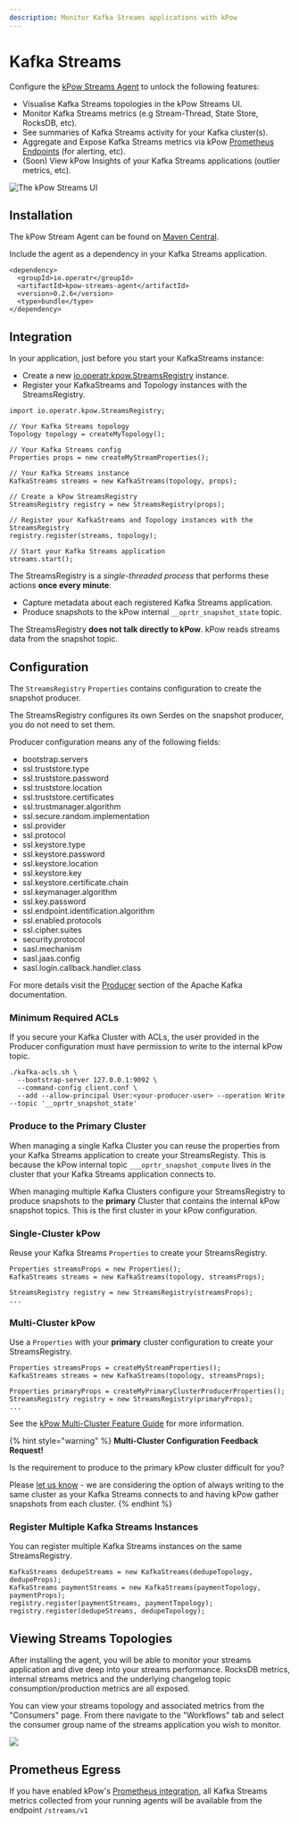 ```yaml
---
description: Monitor Kafka Streams applications with kPow
---
```


# Kafka Streams

Configure the [kPow Streams Agent](https://github.com/operatr-io/kpow-streams-agent) to unlock the following features:

* Visualise Kafka Streams topologies in the kPow Streams UI.
* Monitor Kafka Streams metrics \(e.g Stream-Thread, State Store, RocksDB, etc\).
* See summaries of Kafka Streams activity for your Kafka cluster\(s\).
* Aggregate and Expose Kafka Streams metrics via kPow [Prometheus Endpoints](https://docs.kpow.io/features/prometheus) \(for alerting, etc\).
* \(Soon\) View kPow Insights of your Kafka Streams applications \(outlier metrics, etc\).

![The kPow Streams UI](../.gitbook/assets/topology-ui.png)

## Installation

The kPow Stream Agent can be found on [Maven Central](https://search.maven.org/artifact/io.operatr/kpow-streams-agent).

Include the agent as a dependency in your Kafka Streams application.

```markup
<dependency>
  <groupId>io.operatr</groupId>
  <artifactId>kpow-streams-agent</artifactId>
  <version>0.2.6</version>
  <type>bundle</type>
</dependency>
```

## Integration

In your application, just before you start your KafkaStreams instance:

* Create a new [io.operatr.kpow.StreamsRegistry](https://github.com/operatr-io/kpow-streams-agent/blob/main/src/java/io/operatr/kpow/StreamsRegistry.java) instance.
* Register your KafkaStreams and Topology instances with the StreamsRegistry.

```markup
import io.operatr.kpow.StreamsRegistry;

// Your Kafka Streams topology
Topology topology = createMyTopology(); 

// Your Kafka Streams config
Properties props = new createMyStreamProperties();
 
// Your Kafka Streams instance
KafkaStreams streams = new KafkaStreams(topology, props); 

// Create a kPow StreamsRegistry
StreamsRegistry registry = new StreamsRegistry(props);

// Register your KafkaStreams and Topology instances with the StreamsRegistry
registry.register(streams, topology); 

// Start your Kafka Streams application
streams.start();
```

The StreamsRegistry is a _single-threaded process_ that performs these actions **once every minute**:

* Capture metadata about each registered Kafka Streams application.
* Produce snapshots to the kPow internal `__oprtr_snapshot_state` topic.

The StreamsRegistry **does not talk directly to kPow**. kPow reads streams data from the snapshot topic.

## Configuration

The `StreamsRegistry` `Properties` contains configuration to create the snapshot producer.

The StreamsRegistry configures its own Serdes on the snapshot producer, you do not need to set them.

Producer configuration means any of the following fields:

* bootstrap.servers
* ssl.truststore.type
* ssl.truststore.password
* ssl.truststore.location
* ssl.truststore.certificates
* ssl.trustmanager.algorithm
* ssl.secure.random.implementation
* ssl.provider
* ssl.protocol
* ssl.keystore.type
* ssl.keystore.password
* ssl.keystore.location
* ssl.keystore.key
* ssl.keystore.certificate.chain
* ssl.keymanager.algorithm
* ssl.key.password
* ssl.endpoint.identification.algorithm
* ssl.enabled.protocols
* ssl.cipher.suites
* security.protocol
* sasl.mechanism
* sasl.jaas.config
* sasl.login.callback.handler.class

For more details visit the [Producer](https://kafka.apache.org/documentation/#producerconfigs) section of the Apache Kafka documentation.

### Minimum Required ACLs

If you secure your Kafka Cluster with ACLs, the user provided in the Producer configuration must have permission to write to the internal kPow topic.

```text
./kafka-acls.sh \
  --bootstrap-server 127.0.0.1:9092 \
  --command-config client.conf \
  --add --allow-principal User:<your-producer-user> --operation Write --topic '__oprtr_snapshot_state'
```

### Produce to the Primary Cluster

When managing a single Kafka Cluster you can reuse the properties from your Kafka Streams application to create your StreamsRegisty. This is because the kPow internal topic `___oprtr_snapshot_compute` lives in the cluster that your Kafka Streams application connects to.

When managing multiple Kafka Clusters configure your StreamsRegistry to produce snapshots to the **primary** Cluster that contains the internal kPow snapshot topics. This is the first cluster in your kPow configuration.

### Single-Cluster kPow

Reuse your Kafka Streams `Properties` to create your StreamsRegistry.

```text
Properties streamsProps = new Properties();
KafkaStreams streams = new KafkaStreams(topology, streamsProps);

StreamsRegistry registry = new StreamsRegistry(streamsProps);
...
```

### Multi-Cluster kPow

Use a `Properties` with your **primary** cluster configuration to create your StreamsRegistry.

```text
Properties streamsProps = createMyStreamProperties();
KafkaStreams streams = new KafkaStreams(topology, streamsProps); 

Properties primaryProps = createMyPrimaryClusterProducerProperties();
StreamsRegistry registry = new StreamsRegistry(primaryProps);
...
```

See the [kPow Multi-Cluster Feature Guide](https://docs.kpow.io/config/multi-cluster) for more information.

{% hint style="warning" %}
**Multi-Cluster Configuration Feedback Request!**

Is the requirement to produce to the primary kPow cluster difficult for you?

Please [let us know](mailto:support@operatr.io) - we are considering the option of always writing to the same cluster as your Kafka Streams connects to and having kPow gather snapshots from each cluster.
{% endhint %}

### Register Multiple Kafka Streams Instances

You can register multiple Kafka Streams instances on the same StreamsRegistry.

```text
KafkaStreams dedupeStreams = new KafkaStreams(dedupeTopology, dedupeProps);
KafkaStreams paymentStreams = new KafkaStreams(paymentTopology, paymentProps);
registry.register(paymentStreams, paymentTopology);
registry.register(dedupeStreams, dedupeTopology);
```

## Viewing Streams Topologies

After installing the agent, you will be able to monitor your streams application and dive deep into your streams performance. RocksDB metrics, internal streams metrics and the underlying changelog topic consumption/production metrics are all exposed.

You can view your streams topology and associated metrics from the "Consumers" page. From there navigate to the "Workflows" tab and select the consumer group name of the streams application you wish to monitor.

![](../.gitbook/assets/screen-shot-2021-06-24-at-3.57.31-pm.png)

## Prometheus Egress

If you have enabled kPow's [Prometheus integration](prometheus/), all Kafka Streams metrics collected from your running agents will be available from the endpoint `/streams/v1`

